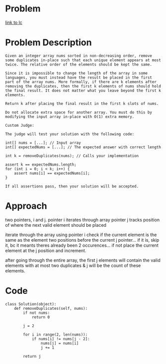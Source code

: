 # Problem

[link to lc](https://leetcode.com/problems/remove-duplicates-from-sorted-array-ii/?envType=study-plan-v2&envId=top-interview-150)

# Problem Description

```
Given an integer array nums sorted in non-decreasing order, remove some duplicates in-place such that each unique element appears at most twice. The relative order of the elements should be kept the same.

Since it is impossible to change the length of the array in some languages, you must instead have the result be placed in the first part of the array nums. More formally, if there are k elements after removing the duplicates, then the first k elements of nums should hold the final result. It does not matter what you leave beyond the first k elements.

Return k after placing the final result in the first k slots of nums.

Do not allocate extra space for another array. You must do this by modifying the input array in-place with O(1) extra memory.

Custom Judge:

The judge will test your solution with the following code:

int[] nums = [...]; // Input array
int[] expectedNums = [...]; // The expected answer with correct length

int k = removeDuplicates(nums); // Calls your implementation

assert k == expectedNums.length;
for (int i = 0; i < k; i++) {
    assert nums[i] == expectedNums[i];
}

If all assertions pass, then your solution will be accepted.
```

# Approach

two pointers, i and j. 
pointer i iterates through array
pointer j tracks position of where the next valid element should be placed

iterate through the array using pointer i
check if the current element is the same as the element two positions before the current j pointer... if it is, skip it, bc it meants theres already been 2 occurences... if not place the current element at the j position and increment.

after going through the entire array, the first j elements will contain the valid elements with at most two duplicates & j will be the count of these elements.

# Code 

```
class Solution(object):
    def removeDuplicates(self, nums):
        if not nums:
            return 0
        
        j = 2
        
        for i in range(2, len(nums)):
            if nums[i] != nums[j - 2]:
                nums[j] = nums[i]
                j += 1
        
        return j

```